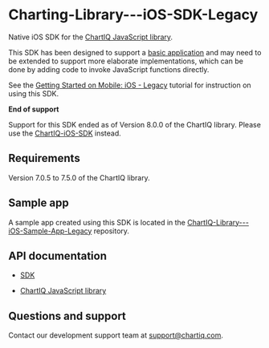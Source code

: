 # Charting-Library---iOS-SDK-Legacy

Native iOS SDK for the [ChartIQ JavaScript library](https://documentation.chartiq.com).

This SDK has been designed to support a [basic application](https://github.com/ChartIQ/Charting-Library---iOS-Sample-App-Legacy) and may need to be extended to support more elaborate implementations, which can be done by adding code to invoke JavaScript functions directly.

See the [Getting Started on Mobile: iOS - Legacy](https://documentation.chartiq.com/tutorial-Starting%20on%20iOS%20-%20Legacy.html) tutorial for instruction on using this SDK.

**End of support**

Support for this SDK ended as of Version 8.0.0 of the ChartIQ library. Please use the [ChartIQ-iOS-SDK](https://github.com/ChartIQ/ChartIQ-iOS-SDK) instead.

## Requirements

Version 7.0.5 to 7.5.0 of the ChartIQ library.

## Sample app

A sample app created using this SDK is located in the [ChartIQ-Library---iOS-Sample-App-Legacy](https://github.com/ChartIQ/Charting-Library---iOS-Sample-App-Legacy) repository.

## API documentation

- [SDK](https://chartiq.readme.io/docs)

- [ChartIQ JavaScript library](https://documentation.chartiq.com)

## Questions and support

Contact our development support team at <support@chartiq.com>.
